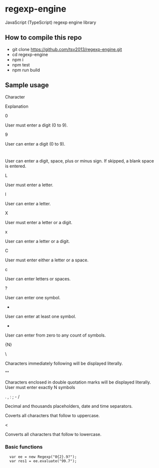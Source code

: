 # regexp-engine
JavaScript (TypeScript) regexp engine library

## How to compile this repo
 - git clone https://github.com/tsv2013/regexp-engine.git
 - cd regexp-engine
 - npm i
 - npm test
 - npm run build


## Sample usage


Character

Explanation

0

User must enter a digit (0 to 9).

9

User can enter a digit (0 to 9).

#

User can enter a digit, space, plus or minus sign. If skipped, a blank space is entered.

L

User must enter a letter.

l

User can enter a letter.

X

User must enter a letter or a digit.

x

User can enter a letter or a digit.

C

User must enter either a letter or a space.

c

User can enter letters or spaces.

?

User can enter one symbol.

+

User can enter at least one symbol.

*

User can enter from zero to any count of symbols.

{N}

\

Characters immediately following will be displayed literally.

""

Characters enclosed in double quotation marks will be displayed literally.
User must enter exactly N symbols

. , : ; - /

Decimal and thousands placeholders, date and time separators.

>

Coverts all characters that follow to uppercase.

<

Converts all characters that follow to lowercase.


### Basic functions
```JS
  var ee = new Regexp("0{2}.9?");
  var res1 = ee.evaluate("99.7");
```
